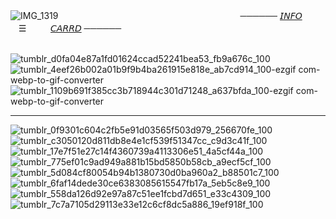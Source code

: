 ![IMG_1319](https://github.com/user-attachments/assets/eb01d561-b425-438c-8ca4-02f5d0004bc5)
⠀⠀⠀⠀⠀⠀⠀⠀⠀⠀⠀⠀⠀⠀⠀⠀⠀⠀⠀⠀⠀⠀⠀⠀⠀⠀⠀⠀────── [𝘐𝘕𝘍𝘖](https://t.me/autopsykiss)ㅤㅤㅤ☰ㅤㅤㅤ[𝘊𝘈𝘙𝘙𝘋](https://mothereater.carrd.co) ──────

⠀⠀⠀⠀⠀⠀⠀⠀⠀⠀⠀⠀⠀⠀⠀⠀⠀⠀⠀⠀⠀⠀⠀⠀⠀⠀⠀⠀⠀ ⠀![tumblr_d0fa04e87a1fd01624ccad52241bea53_fb9a676c_100](https://github.com/user-attachments/assets/9cd7506a-7429-45de-b68a-8ae2226fd09e)![tumblr_4eef26b002a01b9f9b4ba261915e818e_ab7cd914_100-ezgif com-webp-to-gif-converter](https://github.com/user-attachments/assets/dccbda9a-5063-4f7c-9bb1-e68175021414)![tumblr_1109b691f385cc3b718944c301d71248_a637bfda_100-ezgif com-webp-to-gif-converter](https://github.com/user-attachments/assets/1cb3913a-e615-4e12-9a1f-dbc4e39c3f05)
***
![tumblr_0f9301c604c2fb5e91d03565f503d979_256670fe_100](https://github.com/user-attachments/assets/826f5de5-ed07-48ec-964b-ec923ff4eab6)![tumblr_c3050120d811db8e4e1cf539f51347cc_c9d3c41f_100](https://github.com/user-attachments/assets/7f28cae1-35cf-479f-95a0-681db17ed4d1)![tumblr_17e7f51e27c14f4360739a4113306e51_4a5cf44a_100](https://github.com/user-attachments/assets/7fd6df55-dcf1-4ca4-b5e9-ce5845f10df1)![tumblr_775ef01c9ad949a881b15bd5850b58cb_a9ecf5cf_100](https://github.com/user-attachments/assets/57c3bb8b-67b5-4c66-9968-9f77c6661bd6)![tumblr_5d084cf80054b94b1380730d0ba960a2_b88501c7_100](https://github.com/user-attachments/assets/eea0470c-ead5-47c8-85c1-dba0dd8e3039)![tumblr_6faf14dede30ce6383085615547fb17a_5eb5c8e9_100](https://github.com/user-attachments/assets/649f7df1-a4fc-4e58-ae50-451e4b0d5cd7)![tumblr_558da126d92e97a87c51ee1fcbd7d651_e33c4309_100](https://github.com/user-attachments/assets/baf117ee-dd7a-4ff8-b998-c4d75582164c)![tumblr_7c7a7105d29113e33e12c6cf8dc5a886_19ef918f_100](https://github.com/user-attachments/assets/32087ada-8130-40f6-b344-a1ea71c2ee74)






